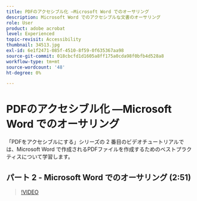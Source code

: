```yaml
---
title: PDFのアクセシブル化 —Microsoft Word でのオーサリング
description: Microsoft Word でのアクセシブルな文書のオーサリング
role: User
product: adobe acrobat
level: Experienced
topic-revisit: Accessibility
thumbnail: 34513.jpg
exl-id: 6e1f2471-085f-4510-8f59-0f635367aa98
source-git-commit: 018cbcfd1d1605a8ff175a0cda98f0bfb4d528a8
workflow-type: tm+mt
source-wordcount: '48'
ht-degree: 0%

---
```


# PDFのアクセシブル化 —Microsoft Word でのオーサリング

「PDFをアクセシブルにする」シリーズの 2 番目のビデオチュートリアルでは、Microsoft Word で作成されるPDFファイルを作成するためのベストプラクティスについて学習します。

## パート 2 - Microsoft Word でのオーサリング (2:51)

>[!VIDEO](https://video.tv.adobe.com/v/34513)
